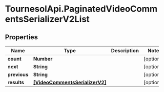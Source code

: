 # TournesolApi.PaginatedVideoCommentsSerializerV2List

## Properties

Name | Type | Description | Notes
------------ | ------------- | ------------- | -------------
**count** | **Number** |  | [optional] 
**next** | **String** |  | [optional] 
**previous** | **String** |  | [optional] 
**results** | [**[VideoCommentsSerializerV2]**](VideoCommentsSerializerV2.md) |  | [optional] 


